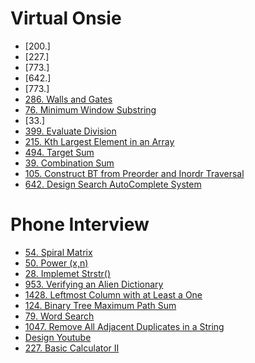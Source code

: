 # Virtual Onsie
- [200.]
- [227.]
- [773.]
- [642.]
- [773.]
- [286. Walls and Gates](https://github.com/weltond/DataStructure/blob/master/LeetCode/BFS/286-walls-and-gates.md)
- [76. Minimum Window Substring](https://github.com/weltond/DataStructure/blob/master/LeetCode/string/76-Minimum-Window-Substring.md)
- [33.]
- [399. Evaluate Division](https://github.com/weltond/DataStructure/blob/master/LeetCode/unionfind/399-Evaluate-Division.md)
- [215. Kth Largest Element in an Array](https://github.com/weltond/DataStructure/blob/master/LeetCode/heap/215-Kth-Largest-Element-In-Array.md)
- [494. Target Sum](https://github.com/weltond/DataStructure/blob/master/LeetCode/dp/494-target-sum.md)
- [39. Combination Sum](https://github.com/weltond/DataStructure/blob/master/LeetCode/backtracking/39-Combination-Sum.md)
- [105. Construct BT from Preorder and Inordr Traversal](https://github.com/weltond/DataStructure/blob/master/LeetCode/tree/Lc105ConstructBTfromPreAndInorder.java)
- [642. Design Search AutoComplete System](https://github.com/weltond/DataStructure/blob/master/LeetCode/trie/642-design-search-autocomplete-system.md)
# Phone Interview
- [54. Spiral Matrix](https://github.com/weltond/DataStructure/blob/master/LeetCode/array/54-Spiral-Matrix.md)
- [50. Power (x,n)](https://github.com/weltond/DataStructure/blob/master/LeetCode/search/binarysearch/Pow.java)
- [28. Implemet Strstr()](https://github.com/weltond/DataStructure/blob/master/LeetCode/string/Lc28ImplementStrStr.java)
- [953. Verifying an Alien Dictionary](https://github.com/weltond/DataStructure/blob/master/LeetCode/hashmap/953-Verifying-an-Alien-Dictionary.md)
- [1428. Leftmost Column with at Least a One]()
- [124. Binary Tree Maximum Path Sum](https://github.com/weltond/DataStructure/blob/master/LeetCode/tree/Lc124BinaryTreeMaxPathSum.java)
- [79. Word Search](https://github.com/weltond/DataStructure/blob/master/LeetCode/backtracking/Lc79WordSearch.java)
- [1047. Remove All Adjacent Duplicates in a String]()
- [Design Youtube]()
- [227. Basic Calculator II]()

